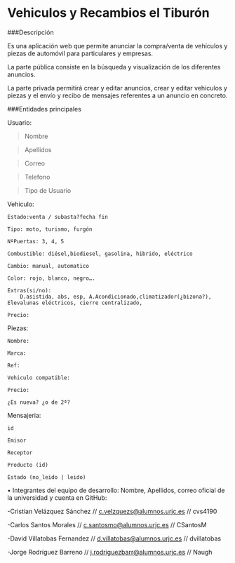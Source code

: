 

Vehiculos y Recambios el Tiburón 
================================

###Descripción

Es una aplicación web que permite anunciar la compra/venta de vehículos y piezas de automóvil para 
particulares y empresas.

La parte pública consiste en la búsqueda y visualización de los diferentes anuncios.

La parte privada permitirá crear y editar anuncios, crear y editar vehiculos y piezas y el envío y 
recibo de mensajes referentes a un anuncio en concreto.



###Entidades principales

Usuario:

>Nombre

>Apellidos 

>Correo

>Telefono

>Tipo de Usuario


Vehiculo:

	Estado:venta / subasta?fecha fin
	
	Tipo: moto, turismo, furgón
	
	NºPuertas: 3, 4, 5
	
	Combustible: diésel,biodiesel, gasolina, hibrido, eléctrico
	
	Cambio: manual, automatico
	
	Color: rojo, blanco, negro….
	
	Extras(si/no):
		D.asistida, abs, esp, A.Acondicionado,climatizador(¿bizona?), Elevalunas eléctricos, cierre centralizado,
	
	Precio:
	
Piezas:
	
	Nombre:
	
	Marca:
	
	Ref:
	
	Vehiculo compatible:
	
	Precio:

	¿Es nueva? ¿o de 2ª?

Mensajeria:

    id
    
    Emisor
    
    Receptor
    
    Producto (id)
    
    Estado (no_leido | leido)

    
	

• Integrantes del equipo de desarrollo: Nombre, Apellidos, correo oficial de la universidad y
cuenta en GitHub:

-Cristian Velázquez Sánchez // c.velzquezs@alumnos.urjc.es // cvs4190

-Carlos Santos Morales // c.santosmo@alumnos.urjc.es // CSantosM

-David Villatobas Fernandez // d.villatobas@alumnos.urjc.es // dvillatobas

-Jorge Rodríguez Barreno // j.rodriguezbarr@alumnos.urjc.es // Naugh


